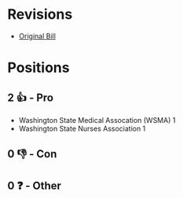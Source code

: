 # Revisions
* [Original Bill](1/)

# Positions
## 2 👍 - Pro
* Washington State Medical Assocation (WSMA) 1
* Washington State Nurses Association 1

## 0 👎 - Con

## 0 ❓ - Other
